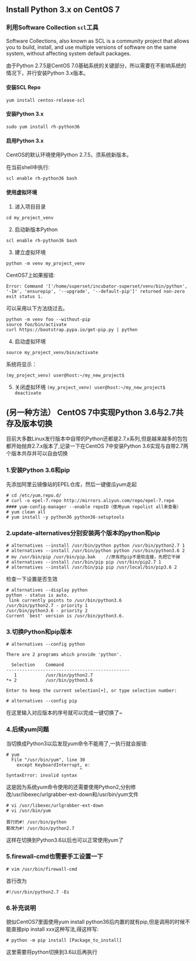 ## Install Python 3.x on CentOS 7

### 利用Software Collection `scl`工具

Software Collections, also known as SCL is a community project that allows you to build, install, and use multiple versions of software on the same system, without affecting system default packages. 

由于Python 2.7.5是CentOS 7.0基础系统的关键部分，所以需要在不影响系统的情况下，并行安装Python 3.x版本。

#### 安装SCL Repo
`yum install centos-release-scl`

#### 安装Python 3.x
`sudo yum install rh-python36`

#### 启用Python 3.x
CentOS的默认环境使用Python 2.7.5，须系统新版本。

在当前shell中执行:

`scl enable rh-python36 bash`

#### 使用虚拟环境
1. 进入项目目录

`cd my_project_venv`

2. 启动新版本Python

`scl enable rh-python36 bash`

3. 建立虚拟环境

`python -m venv my_project_venv`

CentOS7上如果报错:
```
Error: Command '['/home/superset/incubator-superset/venv/bin/python', '-Im', 'ensurepip', '--upgrade', '--default-pip']' returned non-zero exit status 1.
```

可以采用以下方法绕过去。
```
python -m venv foo --without-pip
source foo/bin/activate
curl https://bootstrap.pypa.io/get-pip.py | python
```

4. 启动虚拟环境

`source my_project_venv/bin/activate`

系统将显示：

`(my_project_venv) user@host:~/my_new_project$`

5. 关闭虚拟环境
`(my_project_venv) user@host:~/my_new_project$ deactivate`

## (另一种方法） CentOS 7中实现Python 3.6与2.7共存及版本切换
目前大多数Linux发行版本中自带的Python还都是2.7.x系列,但是越来越多的包包都开始抛弃2.7.x版本了,记录一下在CentOS 7中安装Python 3.6实现与自带2.7两个版本共存并可以自由切换

### 1.安装Python 3.6和pip
先添加阿里云镜像站的EPEL仓库，然后一键傻瓜yum走起
```
# cd /etc/yum.repo.d/
# curl -o epel-7.repo http://mirrors.aliyun.com/repo/epel-7.repo
#### yum-config-manager --enable repoID（使用yum repolist all来查看）
# yum clean all
# yum install -y python36 python36-setuptools
```

### 2.update-alternatives分别安装两个版本的python和pip
```
# alternatives --install /usr/bin/python python /usr/bin/python2.7 1
# alternatives --install /usr/bin/python python /usr/bin/python3.6 2
# mv /usr/bin/pip /usr/bin/pip.bak    //原有的pip不是软连接，先把它干掉
# alternatives --install /usr/bin/pip pip /usr/bin/pip2.7 1
# alternatives --install /usr/bin/pip pip /usr/local/bin/pip3.6 2
```
检查一下设置是否生效
```
# alternatives --display python
python - status is auto.
 link currently points to /usr/bin/python3.6
/usr/bin/python2.7 - priority 1
/usr/bin/python3.6 - priority 2
Current `best' version is /usr/bin/python3.6.
```
### 3.切换Python和pip版本
```
# alternatives --config python
 
There are 2 programs which provide 'python'.
 
  Selection    Command
-----------------------------------------------
   1           /usr/bin/python2.7
*+ 2           /usr/bin/python3.6
 
Enter to keep the current selection[+], or type selection number:
 
# alternatives --config pip
```
在这里输入对应版本的序号就可以完成一键切换了~

### 4.后续yum问题
当切换成Python3以后发现yum命令不能用了,一执行就会报错:
```
# yum
  File "/usr/bin/yum", line 30
    except KeyboardInterrupt, e:
                            ^
SyntaxError: invalid syntax
```
这是因为系统yum命令使用的还需要使用Python2,分别修改/usr/libexec/urlgrabber-ext-down和/usr/bin/yum文件
```
# vi /usr/libexec/urlgrabber-ext-down
# vi /usr/bin/yum
```
```
首行的#! /usr/bin/python
都改为#! /usr/bin/python2.7
```
这样在切换到Python3.6以后也可以正常使用yum了

### 5.firewall-cmd也需要手工设置一下
```
# vim /usr/bin/firewall-cmd
``` 
首行改为
```
#!/usr/bin/python2.7 -Es
```
### 6.补充说明
貌似CentOS7里面使用yum install python36后内置的就有pip,但是调用的时候不能直接pip install xxx这种写法,得这样写:
```
# python -m pip install [Package_to_install]
```
这里需要将python切换到3.6以后再执行
